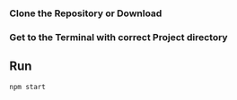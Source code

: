 ### Clone the Repository or Download

### Get to the Terminal with correct Project directory

## Run
```npm start```

